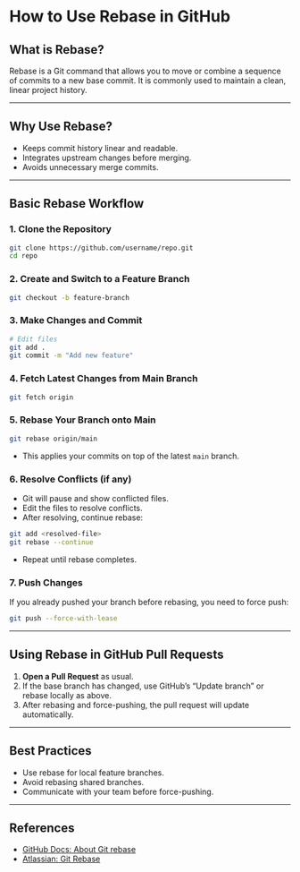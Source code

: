 # How to Use Rebase in GitHub

## What is Rebase?

Rebase is a Git command that allows you to move or combine a sequence of commits to a new base commit. It is commonly used to maintain a clean, linear project history.

---

## Why Use Rebase?

- Keeps commit history linear and readable.
- Integrates upstream changes before merging.
- Avoids unnecessary merge commits.

---

## Basic Rebase Workflow

### 1. Clone the Repository

```bash
git clone https://github.com/username/repo.git
cd repo
```

### 2. Create and Switch to a Feature Branch

```bash
git checkout -b feature-branch
```

### 3. Make Changes and Commit

```bash
# Edit files
git add .
git commit -m "Add new feature"
```

### 4. Fetch Latest Changes from Main Branch

```bash
git fetch origin
```

### 5. Rebase Your Branch onto Main

```bash
git rebase origin/main
```

- This applies your commits on top of the latest `main` branch.

### 6. Resolve Conflicts (if any)

- Git will pause and show conflicted files.
- Edit the files to resolve conflicts.
- After resolving, continue rebase:

```bash
git add <resolved-file>
git rebase --continue
```

- Repeat until rebase completes.

### 7. Push Changes

If you already pushed your branch before rebasing, you need to force push:

```bash
git push --force-with-lease
```

---

## Using Rebase in GitHub Pull Requests

1. **Open a Pull Request** as usual.
2. If the base branch has changed, use GitHub’s “Update branch” or rebase locally as above.
3. After rebasing and force-pushing, the pull request will update automatically.

---

## Best Practices

- Use rebase for local feature branches.
- Avoid rebasing shared branches.
- Communicate with your team before force-pushing.

---

## References

- [GitHub Docs: About Git rebase](https://docs.github.com/en/get-started/using-git/about-git-rebase)
- [Atlassian: Git Rebase](https://www.atlassian.com/git/tutorials/rewriting-history/git-rebase)

